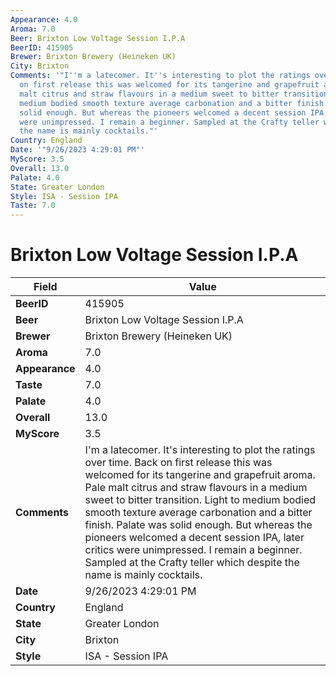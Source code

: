 ```yaml
---
Appearance: 4.0
Aroma: 7.0
Beer: Brixton Low Voltage Session I.P.A
BeerID: 415905
Brewer: Brixton Brewery (Heineken UK)
City: Brixton
Comments: '"I''m a latecomer. It''s interesting to plot the ratings over time. Back
  on first release this was welcomed for its tangerine and grapefruit aroma. Pale
  malt citrus and straw flavours in a medium sweet to bitter transition. Light to
  medium bodied smooth texture average carbonation and a bitter finish. Palate was
  solid enough. But whereas the pioneers welcomed a decent session IPA, later critics
  were unimpressed. I remain a beginner. Sampled at the Crafty teller which despite
  the name is mainly cocktails."'
Country: England
Date: '"9/26/2023 4:29:01 PM"'
MyScore: 3.5
Overall: 13.0
Palate: 4.0
State: Greater London
Style: ISA - Session IPA
Taste: 7.0
---
```


# Brixton Low Voltage Session I.P.A

| Field         | Value |
|---------------|-------|
| **BeerID** | 415905 |
| **Beer** | Brixton Low Voltage Session I.P.A |
| **Brewer** | Brixton Brewery (Heineken UK) |
| **Aroma** | 7.0 |
| **Appearance** | 4.0 |
| **Taste** | 7.0 |
| **Palate** | 4.0 |
| **Overall** | 13.0 |
| **MyScore** | 3.5 |
| **Comments** | I'm a latecomer. It's interesting to plot the ratings over time. Back on first release this was welcomed for its tangerine and grapefruit aroma. Pale malt citrus and straw flavours in a medium sweet to bitter transition. Light to medium bodied smooth texture average carbonation and a bitter finish. Palate was solid enough. But whereas the pioneers welcomed a decent session IPA, later critics were unimpressed. I remain a beginner. Sampled at the Crafty teller which despite the name is mainly cocktails. |
| **Date** | 9/26/2023 4:29:01 PM |
| **Country** | England |
| **State** | Greater London |
| **City** | Brixton |
| **Style** | ISA - Session IPA |
